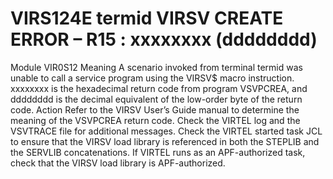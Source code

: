 # VIRS124E termid VIRSV CREATE ERROR – R15 : xxxxxxxx (dddddddd)
Module
    VIR0S12
Meaning
    A scenario invoked from terminal termid was unable to call a service program using the VIRSV$ macro instruction. xxxxxxxx is the hexadecimal return code from program VSVPCREA, and dddddddd is the decimal equivalent of the low-order byte of the return code.
Action
    Refer to the VIRSV User’s Guide manual to determine the meaning of the VSVPCREA return code. Check the VIRTEL log and the VSVTRACE file for additional messages. Check the VIRTEL started task JCL to ensure that the VIRSV load library is referenced in both the STEPLIB and the SERVLIB concatenations. If VIRTEL runs as an APF-authorized task, check that the VIRSV load library is APF-authorized.
